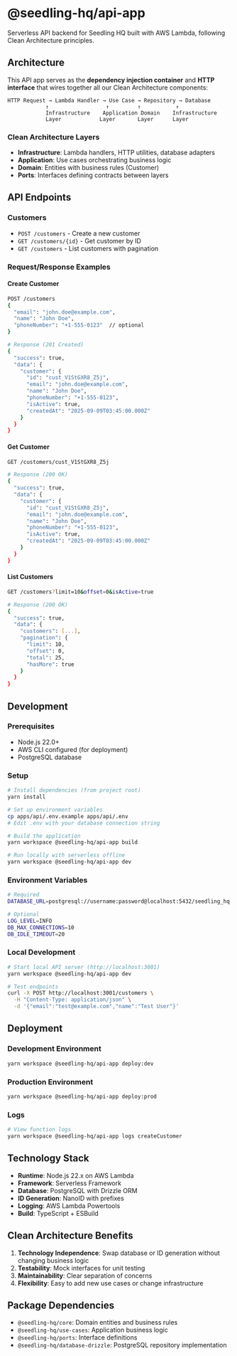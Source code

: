# @seedling-hq/api-app

Serverless API backend for Seedling HQ built with AWS Lambda, following Clean Architecture principles.

## Architecture

This API app serves as the **dependency injection container** and **HTTP interface** that wires together all our Clean Architecture components:

```
HTTP Request → Lambda Handler → Use Case → Repository → Database
            ↑                  ↑         ↑           ↑
            Infrastructure    Application Domain    Infrastructure
            Layer            Layer       Layer      Layer
```

### Clean Architecture Layers

- **Infrastructure**: Lambda handlers, HTTP utilities, database adapters
- **Application**: Use cases orchestrating business logic
- **Domain**: Entities with business rules (Customer)
- **Ports**: Interfaces defining contracts between layers

## API Endpoints

### Customers

- `POST /customers` - Create a new customer
- `GET /customers/{id}` - Get customer by ID  
- `GET /customers` - List customers with pagination

### Request/Response Examples

#### Create Customer
```bash
POST /customers
{
  "email": "john.doe@example.com",
  "name": "John Doe",
  "phoneNumber": "+1-555-0123"  // optional
}

# Response (201 Created)
{
  "success": true,
  "data": {
    "customer": {
      "id": "cust_V1StGXR8_Z5j",
      "email": "john.doe@example.com",
      "name": "John Doe",
      "phoneNumber": "+1-555-0123",
      "isActive": true,
      "createdAt": "2025-09-09T03:45:00.000Z"
    }
  }
}
```

#### Get Customer
```bash
GET /customers/cust_V1StGXR8_Z5j

# Response (200 OK)
{
  "success": true,
  "data": {
    "customer": {
      "id": "cust_V1StGXR8_Z5j",
      "email": "john.doe@example.com",
      "name": "John Doe",
      "phoneNumber": "+1-555-0123",
      "isActive": true,
      "createdAt": "2025-09-09T03:45:00.000Z"
    }
  }
}
```

#### List Customers
```bash
GET /customers?limit=10&offset=0&isActive=true

# Response (200 OK)
{
  "success": true,
  "data": {
    "customers": [...],
    "pagination": {
      "limit": 10,
      "offset": 0,
      "total": 25,
      "hasMore": true
    }
  }
}
```

## Development

### Prerequisites
- Node.js 22.0+
- AWS CLI configured (for deployment)
- PostgreSQL database

### Setup
```bash
# Install dependencies (from project root)
yarn install

# Set up environment variables
cp apps/api/.env.example apps/api/.env
# Edit .env with your database connection string

# Build the application
yarn workspace @seedling-hq/api-app build

# Run locally with serverless offline
yarn workspace @seedling-hq/api-app dev
```

### Environment Variables
```bash
# Required
DATABASE_URL=postgresql://username:password@localhost:5432/seedling_hq

# Optional
LOG_LEVEL=INFO
DB_MAX_CONNECTIONS=10
DB_IDLE_TIMEOUT=20
```

### Local Development
```bash
# Start local API server (http://localhost:3001)
yarn workspace @seedling-hq/api-app dev

# Test endpoints
curl -X POST http://localhost:3001/customers \
  -H "Content-Type: application/json" \
  -d '{"email":"test@example.com","name":"Test User"}'
```

## Deployment

### Development Environment
```bash
yarn workspace @seedling-hq/api-app deploy:dev
```

### Production Environment
```bash
yarn workspace @seedling-hq/api-app deploy:prod
```

### Logs
```bash
# View function logs
yarn workspace @seedling-hq/api-app logs createCustomer
```

## Technology Stack

- **Runtime**: Node.js 22.x on AWS Lambda
- **Framework**: Serverless Framework
- **Database**: PostgreSQL with Drizzle ORM
- **ID Generation**: NanoID with prefixes
- **Logging**: AWS Lambda Powertools
- **Build**: TypeScript + ESBuild

## Clean Architecture Benefits

1. **Technology Independence**: Swap database or ID generation without changing business logic
2. **Testability**: Mock interfaces for unit testing
3. **Maintainability**: Clear separation of concerns
4. **Flexibility**: Easy to add new use cases or change infrastructure

## Package Dependencies

- `@seedling-hq/core`: Domain entities and business rules
- `@seedling-hq/use-cases`: Application business logic
- `@seedling-hq/ports`: Interface definitions
- `@seedling-hq/database-drizzle`: PostgreSQL repository implementation
